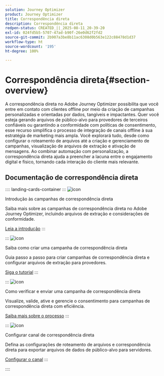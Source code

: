 ```yaml
---
solution: Journey Optimizer
product: Journey Optimizer
title: Correspondência direta
description: Correspondência direta
redpen-status: CREATED_||_2025-08-11_20-39-20
exl-id: 024fd5b5-5707-47ad-b90f-26e0d62f2fd2
source-git-commit: 2b907a3be8b11ac6308d0b563e122c88478d1d37
workflow-type: ht
source-wordcount: '195'
ht-degree: 100%

---
```


# Correspondência direta{#section-overview}

A correspondência direta no Adobe Journey Optimizer possibilita que você entre em contato com clientes offline por meio da criação de campanhas personalizadas e orientadas por dados, tangíveis e impactantes. Quer você esteja gerando arquivos de público-alvo para provedores de terceiros confiáveis ou garantindo a conformidade com políticas de consentimento, esse recurso simplifica o processo de integração de canais offline à sua estratégia de marketing mais ampla. Você explorará tudo, desde como configurar o roteamento de arquivos até a criação e gerenciamento de campanhas, visualização de arquivos de extração e ativação de mensagens. Ao combinar automação com personalização, a correspondência direta ajuda a preencher a lacuna entre o engajamento digital e físico, tornando cada interação do cliente mais relevante.

## Documentação de correspondência direta

:::: landing-cards-container
:::
![icon](https://cdn.experienceleague.adobe.com/icons/book.svg)

Introdução às campanhas de correspondência direta

Saiba mais sobre as campanhas de correspondência direta no Adobe Journey Optimizer, incluindo arquivos de extração e considerações de conformidade.

[Leia a introdução](../using/direct-mail/get-started-direct-mail.md)
:::

:::
![icon](https://cdn.experienceleague.adobe.com/icons/circle-play.svg)

Saiba como criar uma campanha de correspondência direta

Guia passo a passo para criar campanhas de correspondência direta e configurar arquivos de extração para provedores.

[Siga o tutorial](../using/direct-mail/create-direct-mail.md)
:::

:::
![icon](https://cdn.experienceleague.adobe.com/icons/list-check.svg)

Como verificar e enviar uma campanha de correspondência direta

Visualize, valide, ative e gerencie o consentimento para campanhas de correspondência direta com eficiência.

[Saiba mais sobre o processo](../using/direct-mail/test-send-direct-mail.md)
:::

:::
![icon](https://cdn.experienceleague.adobe.com/icons/gear.svg)

Configurar canal de correspondência direta

Defina as configurações de roteamento de arquivos e correspondência direta para exportar arquivos de dados de público-alvo para servidores.

[Configurar o canal](../using/direct-mail/direct-mail-configuration.md)
:::

::::
